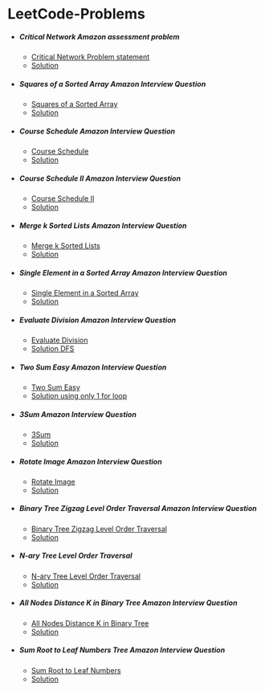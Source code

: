 # LeetCode-Problems
* ##### Critical Network Amazon assessment problem 
    * [Critical Network Problem statement](https://leetcode.com/problems/critical-connections-in-a-network )
    * [Solution](https://github.com/ganeshjadhav359/LeetCode-Problems/blob/master/CriticalNetwork.java)

* #####  Squares of a Sorted Array Amazon Interview Question
     * [Squares of a Sorted Array](https://leetcode.com/problems/squares-of-a-sorted-array/)
     * [Solution](https://github.com/ganeshjadhav359/LeetCode-Problems/blob/master/SquareOfSorted.java)

* #####  Course Schedule Amazon Interview Question
     * [Course Schedule](https://leetcode.com/problems/course-schedule/)
     * [Solution](https://github.com/ganeshjadhav359/LeetCode-Problems/blob/master/CourseSchedule.java)

* #####  Course Schedule II Amazon Interview Question
     * [Course Schedule II](https://leetcode.com/problems/course-schedule-ii/)
     * [Solution](https://github.com/ganeshjadhav359/LeetCode-Problems/blob/master/CourseSchedule2.java)

* #####  Merge k Sorted Lists Amazon Interview Question
     * [Merge k Sorted Lists](https://leetcode.com/problems/merge-k-sorted-lists/)
     * [Solution](https://github.com/ganeshjadhav359/LeetCode-Problems/blob/master/MergeKsortedLists.java)

* #####  Single Element in a Sorted Array Amazon Interview Question
     * [Single Element in a Sorted Array](https://leetcode.com/problems/single-element-in-a-sorted-array/)
     * [Solution](https://github.com/ganeshjadhav359/LeetCode-Problems/blob/master/SingleElementInSortedArray.java)
  
* #####  Evaluate Division Amazon Interview Question
     * [Evaluate Division](https://leetcode.com/problems/evaluate-division/)
     * [Solution DFS](https://github.com/ganeshjadhav359/LeetCode-Problems/blob/master/EvaluateDivisionDfs.java)
 
* #####  Two Sum Easy Amazon Interview Question
     * [Two Sum Easy](https://leetcode.com/problems/two-sum/)
     * [Solution using only 1 for loop](https://github.com/ganeshjadhav359/LeetCode-Problems/blob/master/Sum2.java)

* #####  3Sum Amazon Interview Question
     * [3Sum](https://leetcode.com/problems/3sum/)
     * [Solution](https://github.com/ganeshjadhav359/LeetCode-Problems/blob/master/ThreeSum.java)
                
* #####  Rotate Image Amazon Interview Question
     * [Rotate Image](https://leetcode.com/problems/rotate-image/)
     * [Solution](https://github.com/ganeshjadhav359/LeetCode-Problems/blob/master/RotateImage.java)

* #####  Binary Tree Zigzag Level Order Traversal Amazon Interview Question
     * [Binary Tree Zigzag Level Order Traversal](https://leetcode.com/problems/binary-tree-zigzag-level-order-traversal/)
     * [Solution](https://github.com/ganeshjadhav359/LeetCode-Problems/blob/master/ZigzagLevelOrderTraversal.java)

* #####  N-ary Tree Level Order Traversal
     * [ N-ary Tree Level Order Traversal](https://leetcode.com/problems/n-ary-tree-level-order-traversal/)
     * [Solution](https://github.com/ganeshjadhav359/LeetCode-Problems/blob/master/NaryTreeLevelOrderTraversal.java)

* #####  All Nodes Distance K in Binary Tree Amazon Interview Question
     * [All Nodes Distance K in Binary Tree](https://leetcode.com/problems/all-nodes-distance-k-in-binary-tree/)
     * [Solution](https://github.com/ganeshjadhav359/LeetCode-Problems/blob/master/AllNodesDistanceKinBinaryTree.java)
                           
* #####  Sum Root to Leaf Numbers Tree Amazon Interview Question
     * [Sum Root to Leaf Numbers](https://leetcode.com/problems/sum-root-to-leaf-numbers/)
     * [Solution](https://github.com/ganeshjadhav359/LeetCode-Problems/blob/master/SumRootToLeafNumbers.java)
                                                                                     